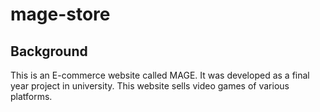 # mage-store
## Background
This is an E-commerce website called MAGE. It was developed as a final year project in university. This website sells video games of various platforms.
